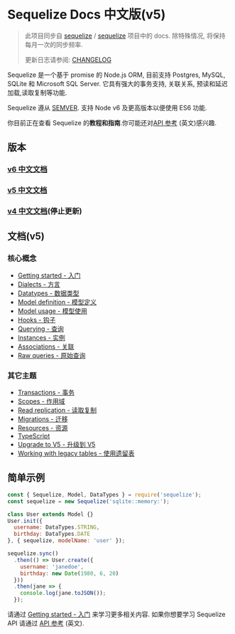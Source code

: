 # Sequelize Docs 中文版(v5)



> 此项目同步自 [sequelize](https://github.com/sequelize) / [sequelize](https://github.com/sequelize/sequelize) 项目中的  docs. 除特殊情况, 将保持每月一次的同步频率.
> 
> 更新日志请参阅: [CHANGELOG](CHANGELOG.md)

Sequelize 是一个基于 promise 的 Node.js ORM, 目前支持 Postgres, MySQL, SQLite 和 Microsoft SQL Server. 它具有强大的事务支持, 关联关系, 预读和延迟加载,读取复制等功能.

Sequelize 遵从 [SEMVER](http://semver.org). 支持 Node v6 及更高版本以便使用 ES6 功能.

你目前正在查看 Sequelize 的**教程和指南**.你可能还对[API 参考](http://docs.sequelizejs.com/identifiers) (英文)感兴趣.

## 版本

### [v6 中文文档](https://github.com/demopark/sequelize-docs-Zh-CN/tree/master)

### [v5 中文文档](https://github.com/demopark/sequelize-docs-Zh-CN/tree/v5)

### [v4 中文文档](https://github.com/demopark/sequelize-docs-Zh-CN/tree/v4)(停止更新)

## 文档(v5)

### 核心概念

- [Getting started - 入门](getting-started.md)
- [Dialects - 方言](dialects.md)
- [Datatypes - 数据类型](data-types.md)
- [Model definition - 模型定义](models-definition.md)
- [Model usage - 模型使用](models-usage.md)
- [Hooks - 钩子](hooks.md)
- [Querying - 查询](querying.md)
- [Instances - 实例](instances.md)
- [Associations - 关联](associations.md)
- [Raw queries - 原始查询](raw-queries.md)

### 其它主题

- [Transactions - 事务](transactions.md)
- [Scopes - 作用域](scopes.md)
- [Read replication - 读取复制](read-replication.md)
- [Migrations - 迁移](migrations.md)
- [Resources - 资源](resources.md)
- [TypeScript](typescript.md)
- [Upgrade to V5 - 升级到 V5](upgrade-to-v5.md)
- [Working with legacy tables - 使用遗留表](legacy.md)

## 简单示例

```js
const { Sequelize, Model, DataTypes } = require('sequelize');
const sequelize = new Sequelize('sqlite::memory:');

class User extends Model {}
User.init({
  username: DataTypes.STRING,
  birthday: DataTypes.DATE
}, { sequelize, modelName: 'user' });

sequelize.sync()
  .then(() => User.create({
    username: 'janedoe',
    birthday: new Date(1980, 6, 20)
  }))
  .then(jane => {
    console.log(jane.toJSON());
  });
```

请通过 [Getting started - 入门](getting-started.md) 来学习更多相关内容. 如果你想要学习 Sequelize API 请通过 [API 参考](http://docs.sequelizejs.com/identifiers) (英文).


